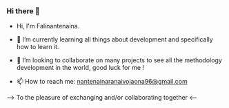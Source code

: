 ### Hi there 👋

- Hi, I'm Falinantenaina.
  
- 🌱 I’m currently learning all things about development and specifically how to learn it.
- 👯 I’m looking to collaborate on many projects to see all the methodology development in the world, good luck for me !
- 📫 How to reach me: nantenainaranaivojaona96@gmail.com


--> To the pleasure of exchanging and/or collaborating together <--
